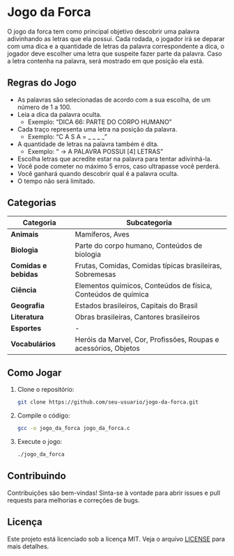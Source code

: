 # Jogo da Forca

O jogo da forca tem como principal objetivo descobrir uma palavra adivinhando as letras que ela possui. Cada rodada, o jogador irá se deparar com uma dica e a quantidade de letras da palavra correspondente a dica, o jogador deve escolher uma letra que suspeite fazer parte da palavra. Caso a letra contenha na palavra, será mostrado em que posição ela está.

## Regras do Jogo

- As palavras são selecionadas de acordo com a sua escolha, de um número de 1 a 100.
- Leia a dica da palavra oculta.
    - Exemplo: “DICA 66: PARTE DO CORPO HUMANO”
- Cada traço representa uma letra na posição da palavra.
    - Exemplo: “C A S A = _ _ _ _”
- A quantidade de letras na palavra também é dita.
    - Exemplo: “ -> A PALAVRA POSSUI [4] LETRAS”
- Escolha letras que acredite estar na palavra para tentar adivinhá-la.
- Você pode cometer no máximo 5 erros, caso ultrapasse você perderá.
- Você ganhará quando descobrir qual é a palavra oculta.
- O tempo não será limitado.

## Categorias

| **Categoria**           | **Subcategoria**                    |
|-------------------------|-------------------------------------|
| **Animais**             | Mamíferos, Aves                     |
| **Biologia**            | Parte do corpo humano, Conteúdos de biologia |
| **Comidas e bebidas**   | Frutas, Comidas, Comidas típicas brasileiras, Sobremesas |
| **Ciência**             | Elementos químicos, Conteúdos de física, Conteúdos de química |
| **Geografia**           | Estados brasileiros, Capitais do Brasil |
| **Literatura**          | Obras brasileiras, Cantores brasileiros |
| **Esportes**            | -                                   |
| **Vocabulários**        | Heróis da Marvel, Cor, Profissões, Roupas e acessórios, Objetos |

## Como Jogar

1. Clone o repositório:
    ```sh
    git clone https://github.com/seu-usuario/jogo-da-forca.git
    ```

2. Compile o código:
    ```sh
    gcc -o jogo_da_forca jogo_da_forca.c
    ```

3. Execute o jogo:
    ```sh
    ./jogo_da_forca
    ```

## Contribuindo

Contribuições são bem-vindas! Sinta-se à vontade para abrir issues e pull requests para melhorias e correções de bugs.

## Licença

Este projeto está licenciado sob a licença MIT. Veja o arquivo [LICENSE](LICENSE) para mais detalhes.
